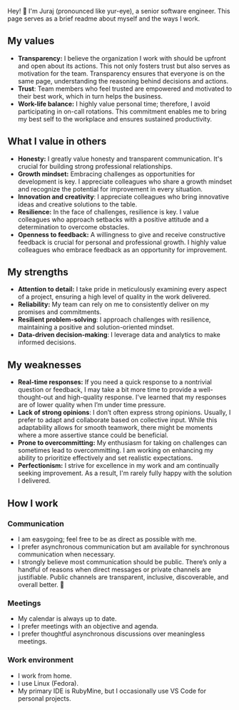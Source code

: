 Hey! 👋 I'm Juraj (pronounced like yur-eye), a senior software engineer. This page serves as a brief readme about myself and the ways I work.

## My values

- **Transparency:** I believe the organization I work with should be upfront and open about its actions. This not only fosters trust but also serves as motivation for the team. Transparency ensures that everyone is on the same page, understanding the reasoning behind decisions and actions.
- **Trust**: Team members who feel trusted are empowered and motivated to their best work, which in turn helps the business.
- **Work-life balance:** I highly value personal time; therefore, I avoid participating in on-call rotations. This commitment enables me to bring my best self to the workplace and ensures sustained productivity.

## What I value in others

- **Honesty:** I greatly value honesty and transparent communication. It's crucial for building strong professional relationships.
- **Growth mindset:** Embracing challenges as opportunities for development is key. I appreciate colleagues who share a growth mindset and recognize the potential for improvement in every situation.
- **Innovation and creativity**: I appreciate colleagues who bring innovative ideas and creative solutions to the table.
- **Resilience:** In the face of challenges, resilience is key. I value colleagues who approach setbacks with a positive attitude and a determination to overcome obstacles.
- **Openness to feedback:** A willingness to give and receive constructive feedback is crucial for personal and professional growth. I highly value colleagues who embrace feedback as an opportunity for improvement.

## My strengths

- **Attention to detail:** I take pride in meticulously examining every aspect of a project, ensuring a high level of quality in the work delivered.
- **Reliability:** My team can rely on me to consistently deliver on my promises and commitments.
- **Resilient problem-solving**: I approach challenges with resilience, maintaining a positive and solution-oriented mindset.
- **Data-driven decision-making**: I leverage data and analytics to make informed decisions.

## My weaknesses

- **Real-time responses:** If you need a quick response to a nontrivial question or feedback, I may take a bit more time to provide a well-thought-out and high-quality response. I've learned that my responses are of lower quality when I’m under time pressure.
- **Lack of strong opinions**: I don’t often express strong opinions. Usually, I prefer to adapt and collaborate based on collective input. While this adaptability allows for smooth teamwork, there might be moments where a more assertive stance could be beneficial.
- **Prone to overcommitting:** My enthusiasm for taking on challenges can sometimes lead to overcommitting. I am working on enhancing my ability to prioritize effectively and set realistic expectations.
- **Perfectionism:** I strive for excellence in my work and am continually seeking improvement. As a result, I'm rarely fully happy with the solution I delivered.

## How I work

### Communication

- I am easygoing; feel free to be as direct as possible with me.
- I prefer asynchronous communication but am available for synchronous communication when necessary.
- I strongly believe most communication should be public. There’s only a handful of reasons when direct messages or private channels are justifiable. Public channels are transparent, inclusive, discoverable, and overall better. 🙂

### Meetings

- My calendar is always up to date.
- I prefer meetings with an objective and agenda.
- I prefer thoughtful asynchronous discussions over meaningless meetings.

### Work environment

- I work from home.
- I use Linux (Fedora).
- My primary IDE is RubyMine, but I occasionally use VS Code for personal projects.
